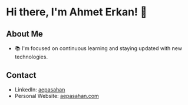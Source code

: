 # Hi there, I'm Ahmet Erkan! 👋

## About Me
- 📚 I'm focused on continuous learning and staying updated with new technologies.

## Contact
- LinkedIn: [aepasahan](https://www.linkedin.com/in/aepasahan/)
- Personal Website: [aepasahan.com](https://www.aepasahan.com)
